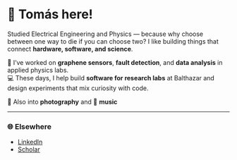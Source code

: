 # 👋 Tomás here!

Studied Electrical Engineering and Physics — because why choose between one way to die if you can choose two? I like building things that connect **hardware, software, and science**.

🔬 I’ve worked on **graphene sensors**, **fault detection**, and **data analysis** in applied physics labs.  
💻 These days, I help build **software for research labs** at Balthazar and design experiments that mix curiosity with code.

📸 Also into **photography** and 🎵 **music**

---

### 🌐 Elsewhere
- [LinkedIn](https://www.linkedin.com/in/tomasrojasc/)
- [Scholar](https://scholar.google.com/citations?user=I7ZapO8AAAAJ&hl=en)
